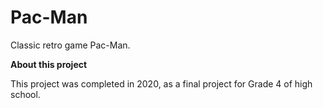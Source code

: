 # Pac-Man
Classic retro game Pac-Man.

__About this project__

  This project was completed in 2020, as a final project for Grade 4 of high school.

